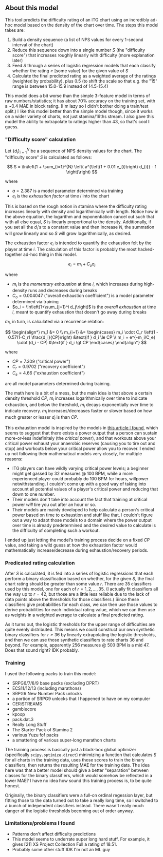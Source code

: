 ## About this model

This tool predicts the difficulty rating of an ITG chart using an incredibly ad-hoc model based on the density of the chart over time. The steps this model takes are:

1. Build a density sequence (a list of NPS values for every 1-second interval of the chart)
2. Reduce this sequence down into a single number $S$ (the "difficulty score") that increases roughly linearly with difficulty (more explanation later)
3. Feed $S$ through a series of logistic regression models that each classify whether the rating ≥ [some value] for the given value of $S$
4. Calculate the final predicted rating as a weighted average of the ratings (weighted by probability), plus 0.5 (to shift the scale so that e.g. the "15" range is between 15.0-15.9 instead of 14.5-15.4)

This model does a bit worse than the simple 3-feature model in terms of raw numbers/statistics; it has about 70% accuracy on the training set, with a ~0.4 MAE in block rating. (I'm lazy so I didn't bother doing a train/test split.) I like this model better than the simple model though, since it works on a wider variety of charts, not just stamina/16ths stream. I also gave this model the ability to extrapolate to ratings higher than 43, so that's cool I guess.

### "Difficulty score" calculation

Let $\{d_i\}_{i=1}^N$ be a sequence of NPS density values for the chart. The "difficulty score" $S$ is calculated as follows:

$$
S = \ln\left(1 + \sum_{i=1}^{N} \left( a^{\left(1 + 0.01 e_{i}\right) d_{i}} - 1 \right)\right)
$$

where
- $a = 2.387$ is a model parameter determined via training
- $e_{i}$ is the *exhaustion factor* at time $i$ into the chart

This is based on the rough notion in stamina where the difficulty rating increases linearly with density and logarithmically with length. Notice how in the above equation, the logarithm and exponentiation cancel out such that with all else equal, $S$ is linearly proportional to the density. Additionally, if you set all the $d_i$'s to a constant value and then increase $N$, the summation will grow linearly and so $S$ will grow logarithmically, as desired.

The exhaustion factor $e_{i}$ is intended to quantify the exhaustion felt by the player at time $i$. The calculation of this factor is probably the most hacked-together ad-hoc thing in this model.

$$
e_i = m_i + C_o o_i
$$

where
- $m_i$ is the *momentary exhaustion* at time $i$, which increases during high-density runs and decreases during breaks
- $C_o = 0.004047$ ("overall exhaustion coefficient") is a model parameter determined via training
- $o_i = \ln\left(1+\sum_{j=1}^i d_j\right)$ is the *overall exhaustion* at time $i$, meant to quantify exhaustion that doesn't go away during breaks

$m_i$, in turn, is calculated via a recurrence relation:

$$
\begin{align*}
m_1 &= 0 \\
m_{i+1} &= \begin{cases}
  m_i \cdot C_r \left(1 - 0.57(1-C_r) \frac{d_i}{CP}\right) &\text{if } d_i \le CP \\
  m_i + e^{-m_i/C_e} \cdot (d_i - CP) &\text{if } d_i \gt CP
\end{cases}
\end{align*}
$$

where
- $CP = 7.309$ ("critical power")
- $C_r = 0.9702$ ("recovery coefficient")
- $C_e = 4.66$ ("exhaustion coefficient")

are all model parameters determined during training.

The math here is a bit of a mess, but the main idea is that above a certain density threshold $CP$, $m_i$ increases logarithmically over time to indicate exhaustion, and below the threshold, $m_i$ decays exponentially over time to indicate recovery. $m_i$ increases/decreases faster or slower based on how much greater or lesser $d_i$ is than $CP$.

This exhaustion model is inspired by the models in [this article I found](https://sportsmedicine-open.springeropen.com/articles/10.1186/s40798-019-0230-z), which seems to suggest that there exists a power output that a person can sustain more-or-less indefinitely (the *critical power*), and that workouts above your critical power exhaust your anaerobic reserves (causing you to tire out and stop) and workouts below your critical power allow you to recover. I ended up not following their mathematical models very closely, for multiple reasons:
- ITG players can have wildly varying critical power levels; a beginner might get gassed by 32 measures @ 100 BPM, while a more experienced player could probably do 100 BPM for hours, willpower notwithstanding. I couldn't come up with a good way of taking into account all potential values of a player's critical power and reducing that down to one number.
- Their models don't take into account the fact that training at critical power *will* tire you out after an hour or so.
- Their models are mainly developed to help calculate a person's critical power based on time to exhaustion and stuff like that. I couldn't figure out a way to adapt those models to a domain where the power output over time is already predetermined and the desired value to calculate is the difficulty of completing such a workout.

I ended up just letting the model's training process decide on a fixed $CP$ value, and taking a wild guess at how the exhaustion factor would mathematically increase/decrease during exhaustion/recovery periods.

### Predicated rating calculation

After $S$ is calculated, it is fed into a series of logistic regressions that each perform a binary classification based on whether, for the given $S$, the final chart rating should be greater than some value $r$. There are 35 classifiers used by this model, one for each of $r = 1, 2, ..., 35$. (I actually fit classifiers all the way up to $r = 42$, but those are a little less reliable due to the lack of data points above the thresholds for those classifiers.) Since these classifiers give probabilities for each class, we can then use those values to derive probabilities for each individual rating value, which we can then use as weights in a weighted average to calculate a final predicted rating.

As it turns out, the logistic thresholds for the upper range of difficulties are quite evenly distributed. This means we could construct our own synthetic binary classifiers for $r \ge 36$ by linearly extrapolating the logistic thresholds, and then we can use those synthetic classifiers to rate charts 36 and beyond. For example, apparently 256 measures @ 500 BPM is a mid 47. Does that sound right? IDK probably.

### Training

I used the following packs to train this model:
- SRPG6/7/8/9 base packs (excluding DPRT)
- ECS11/12/13 (including marathons)
- SRPG6 New Number Pack unlocks
- a portion of SRPG9 unlocks that I happened to have on my computer
- CERiSTREAMS
- gamblecore
- kpoop
- pack.dat.3
- Really Long Stuff
- The Starter Pack of Stamina 2
- various Yuzu fof packs
- a smattering of various super-long marathon charts

The training process is basically just a black-box global optimizer (specifically `scipy.optimize.direct`) minimizing a function that calculates $S$ for all charts in the training data, uses those scores to train the binary classifiers, then returns the resulting MAE for the training data. The idea here was that a better model should give a better "separation" between classes for the binary classifiers, which would somehow be reflected in a lower MAE? I have no idea how sound this training process is, to be quite honest.

Originally, the binary classifiers were a full-on ordinal regession layer, but fitting those to the data turned out to take a really long time, so I switched to a bunch of independent classifiers instead. There wasn't really much danger of the logistic thresholds becoming out of order anyway.

### Limitations/problems I found

- Patterns don't affect difficulty predictions
- This model seems to underrate super long hard stuff. For example, it gives [21] XS Project Collection Full a rating of 18.51.
- Probably some other stuff IDK I'm not an ML guy
